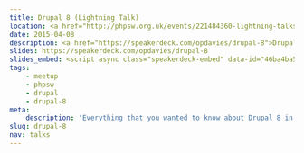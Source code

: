 ```yaml
---
title: Drupal 8 (Lightning Talk)
location: <a href="http://phpsw.org.uk/events/221484360-lightning-talks" title="PHPSW: Lightning Talks">PHPSW</a>
date: 2015-04-08
description: <a href="https://speakerdeck.com/opdavies/drupal-8">Drupal 8</a> (lightning talk)
slides: https://speakerdeck.com/opdavies/drupal-8
slides_embed: <script async class="speakerdeck-embed" data-id="46ba4ba577d94a32b7abdade610ceb69" data-ratio="1.29456384323641" src="//speakerdeck.com/assets/embed.js"></script>
tags:
    - meetup
    - phpsw
    - drupal
    - drupal-8
meta:
    description: 'Everything that you wanted to know about Drupal 8 in ten minutes, but were afraid to ask!'
slug: drupal-8
nav: talks
---
```


